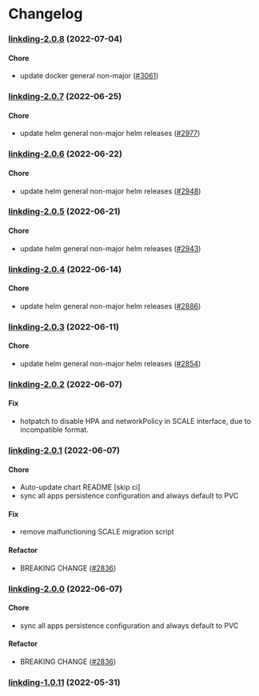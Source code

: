 # Changelog<br>


<a name="linkding-2.0.8"></a>
### [linkding-2.0.8](https://github.com/truecharts/apps/compare/linkding-2.0.7...linkding-2.0.8) (2022-07-04)

#### Chore

* update docker general non-major ([#3061](https://github.com/truecharts/apps/issues/3061))



<a name="linkding-2.0.7"></a>
### [linkding-2.0.7](https://github.com/truecharts/apps/compare/linkding-2.0.6...linkding-2.0.7) (2022-06-25)

#### Chore

* update helm general non-major helm releases ([#2977](https://github.com/truecharts/apps/issues/2977))



<a name="linkding-2.0.6"></a>
### [linkding-2.0.6](https://github.com/truecharts/apps/compare/linkding-2.0.5...linkding-2.0.6) (2022-06-22)

#### Chore

* update helm general non-major helm releases ([#2948](https://github.com/truecharts/apps/issues/2948))



<a name="linkding-2.0.5"></a>
### [linkding-2.0.5](https://github.com/truecharts/apps/compare/linkding-2.0.4...linkding-2.0.5) (2022-06-21)

#### Chore

* update helm general non-major helm releases ([#2943](https://github.com/truecharts/apps/issues/2943))



<a name="linkding-2.0.4"></a>
### [linkding-2.0.4](https://github.com/truecharts/apps/compare/linkding-2.0.3...linkding-2.0.4) (2022-06-14)

#### Chore

* update helm general non-major helm releases ([#2886](https://github.com/truecharts/apps/issues/2886))



<a name="linkding-2.0.3"></a>
### [linkding-2.0.3](https://github.com/truecharts/apps/compare/linkding-2.0.2...linkding-2.0.3) (2022-06-11)

#### Chore

* update helm general non-major helm releases ([#2854](https://github.com/truecharts/apps/issues/2854))



<a name="linkding-2.0.2"></a>
### [linkding-2.0.2](https://github.com/truecharts/apps/compare/linkding-2.0.1...linkding-2.0.2) (2022-06-07)

#### Fix

* hotpatch to disable HPA and networkPolicy in SCALE interface, due to incompatible format.



<a name="linkding-2.0.1"></a>
### [linkding-2.0.1](https://github.com/truecharts/apps/compare/linkding-1.0.11...linkding-2.0.1) (2022-06-07)

#### Chore

* Auto-update chart README [skip ci]
* sync all apps persistence configuration and always default to PVC

#### Fix

* remove malfunctioning SCALE migration script

#### Refactor

* BREAKING CHANGE ([#2836](https://github.com/truecharts/apps/issues/2836))



<a name="linkding-2.0.0"></a>
### [linkding-2.0.0](https://github.com/truecharts/apps/compare/linkding-1.0.11...linkding-2.0.0) (2022-06-07)

#### Chore

* sync all apps persistence configuration and always default to PVC

#### Refactor

* BREAKING CHANGE ([#2836](https://github.com/truecharts/apps/issues/2836))



<a name="linkding-1.0.11"></a>
### [linkding-1.0.11](https://github.com/truecharts/apps/compare/linkding-1.0.10...linkding-1.0.11) (2022-05-31)

